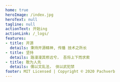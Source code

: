 ```yaml
---
home: true
heroImage: /index.jpg
heroText: null
tagline: null
actionText: 开始ing
actionLink: /_logs/
features:
- title: 开源
  details: 秉持开源精神, 传播 技术之所长
- title: 坚持
  details: 路漫漫其修远兮， 吾将上下而求索
- title: 敢为人先
  details: 儒以文乱法， 侠以武犯禁
footer: MIT Licensed | Copyright © 2020 Pachverb
---
```

